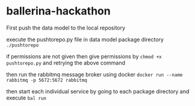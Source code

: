 # ballerina-hackathon

First push the data model to the local repository

execute the pushtorepo.py file in data model package directory 
`./pushtorepo`

if permissions are not given then give permissions by 
`chmod +x pushtorepo.py` and retrying the above command

then run the rabbitmq message broker using docker
`docker run --name rabbitmq -p 5672:5672 rabbitmq`

then start each individual service by going to each package directory and execute `bal run`
